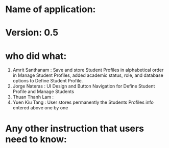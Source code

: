 # Name of application:

# Version: 0.5

# who did what:

1. Amrit Santhanam  : Save and store Student Profiles in alphabetical order in Manage Student Profiles, added academic status, role, and database options to Define Student Profile.
2. Jorge Nateras    : UI Design and Button Navigation for Define Student Profile and Manage Students
3. Thuan Thanh Lam  :
4. Yuen Kiu Tang    : User stores permanently the Students Profiles info entered above one by one



# Any other instruction that users need to know:

